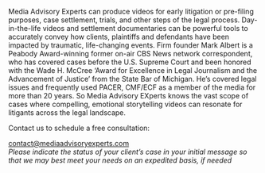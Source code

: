 <p>
            <span class="font-[Poppins] font-bold">
              Media Advisory Experts</span
            > can produce videos for early litigation or pre-filing purposes,
            case settlement, trials, and other steps of the legal process.
            Day-in-the-life videos and settlement documentaries can be powerful
            tools to accurately convey how clients, plaintiffs and defendants
            have been impacted by traumatic, life-changing events. Firm founder
            Mark Albert is a Peabody Award-winning former on-air CBS News
            network correspondent, who has covered cases before the U.S. Supreme
            Court and been honored with the Wade H. McCree ‘Award for Excellence
            in Legal Journalism and the Advancement of Justice’ from the State
            Bar of Michigan. He’s covered legal issues and frequently used
            PACER, CMF/ECF as a member of the media for more than 20 years. So
            Media Advisory EXperts knows the vast scope of cases where
            compelling, emotional storytelling videos can resonate for litigants
            across the legal landscape.
          </p>
          <p class="lg:text-2xl font-[Poppins] py-4">
            Contact us to schedule a free consultation:
          </p>
          <a
            href="mailto:contact@mediaadvisoryexperts.com"
            class="lg:text-xl sm:text-sm font-semibold font-[Poppins] text-blue"
            >contact@mediaadvisoryexperts.com</a
          >
          <br />
          <i class="lg:text-xl">
            Please indicate the status of your client’s case in your initial
            message so that we may best meet your needs on an expedited basis,
            if needed
          </i>
